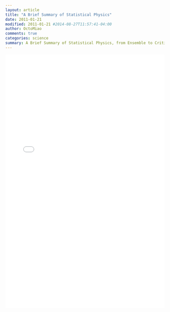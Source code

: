 ```yaml
---
layout: article
title: "A Brief Summary of Statistical Physics"
date: 2011-01-21
modified: 2011-01-21 #2014-08-27T11:57:41-04:00
author: OctoMiao
comments: true
categories: science
summary: A Brief Summary of Statistical Physics, from Ensemble to Critical Phenomenon
---
```


<embed src="{{ site.url }}/images/posts/brief-summary-statistical-physics/SP_Final_Summary.pdf" width="100%" height="800px">
